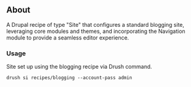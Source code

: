 ## About
A Drupal recipe of type "Site" that configures a standard blogging site, leveraging core modules and themes,
and incorporating the Navigation module to provide a seamless editor experience.

### Usage
Site set up using the blogging recipe via Drush command.
```
drush si recipes/blogging --account-pass admin
```
